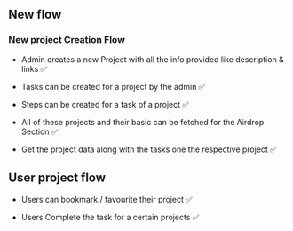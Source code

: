 ## New flow

### New project Creation Flow

- Admin creates a new Project with all the info provided like description & links ✅

- Tasks can be created for a project by the admin ✅

- Steps can be created for a task of a project ✅

- All of these projects and their basic can be fetched for the Airdrop Section ✅

- Get the project data along with the tasks one the respective project ✅

## User project flow

- Users can bookmark / favourite their project ✅

- Users Complete the task for a certain projects ✅
